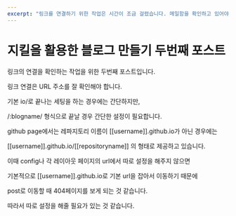 ```yaml
---
excerpt: "링크를 연결하기 위한 작업은 시간이 조금 걸렸습니다. 메일함을 확인하고 있어야 했습니다. 오류 메시지는 메일로 전달이 되더군요."
---
```

# 지킬을 활용한 블로그 만들기 두번째 포스트

링크의 연결을 확인하는 작업을 위한 두번째 포스트입니다.

링크 연결은 URL 주소를 잘 확인해야 합니다.

기본 io/로 끝나는 세팅을 하는 경우에는 간단하지만,

/:blogname/ 형식으로 끝날 경우 간단한 설정이 필요합니다.

github page에서는 레파지토리 이름이 [[username]].github.io가 아닌 경우에는

[[username]].github.io/[[repositoryname]] 의 형태로 제공하고 있습니다.

이때 config나 각 레이아웃 페이지의 url에서 따로 설정을 해주지 않으면

기본적으로 [[username]].github.io로 기본 url을 잡아서 이동하기 때문에

post로 이동할 때 404페이지를 보게 되는 것 같습니다.

따라서 따로 설정을 해줄 필요가 있는 것 같습니다.
